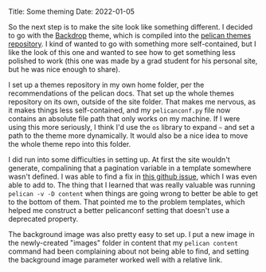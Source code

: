 Title: Some theming
Date: 2022-01-05

So the next step is to make the site look like something different. I decided to go with the [Backdrop](https://github.com/getpelican/pelican-themes/tree/master/backdrop) theme, which is compiled into the [pelican themes repository](https://github.com/getpelican/pelican-themes). I kind of wanted to go with something more self-contained, but I like the look of this one and wanted to see how to get something less polished to work (this one was made by a grad student for his personal site, but he was nice enough to share).

I set up a themes repository in my own home folder, per the recommendations of the pelican docs. That set up the whole themes repository on its own, outside of the site folder. That makes me nervous, as it makes things less self-contained, and my `pelicanconf.py` file now contains an absolute file path that only works on my machine. If I were using this more seriously, I think I'd use the `os` library to expand `~` and set a path to the theme more dynamically. It would also be a nice idea to move the whole theme repo into this folder.

I did run into some difficulties in setting up. At first the site wouldn't generate, compalining that a pagination variable in a template somewhere wasn't defined. I was able to find a fix in [this github issue](https://github.com/getpelican/pelican-themes/issues/386), which I was even able to add to. The thing that I learned that was really valuable was running `pelican -v -D content` when things are going wrong to better be able to get to the bottom of them. That pointed me to the problem templates, which helped me construct a better pelicanconf setting that doesn't use a deprecated property.

The background image was also pretty easy to set up. I put a new image in the newly-created "images" folder in content that my `pelican content` command had been complaining about not being able to find, and setting the background image parameter worked well with a relative link.